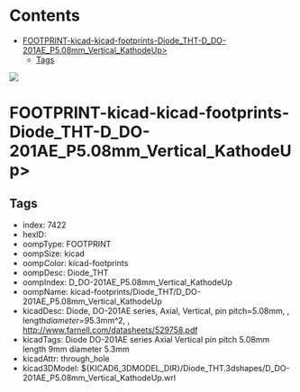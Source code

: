 



Contents
========

* [FOOTPRINT-kicad-kicad-footprints-Diode_THT-D_DO-201AE_P5.08mm_Vertical_KathodeUp>](#footprint-kicad-kicad-footprints-diode_tht-d_do-201ae_p508mm_vertical_kathodeup)
	* [Tags](#tags)
  
![][im]
# FOOTPRINT-kicad-kicad-footprints-Diode_THT-D_DO-201AE_P5.08mm_Vertical_KathodeUp>

## Tags

- index: 7422
- hexID: 
- oompType: FOOTPRINT
- oompSize: kicad
- oompColor: kicad-footprints
- oompDesc: Diode_THT
- oompIndex: D_DO-201AE_P5.08mm_Vertical_KathodeUp
- oompName: kicad-footprints/Diode_THT/D_DO-201AE_P5.08mm_Vertical_KathodeUp
- kicadDesc: Diode, DO-201AE series, Axial, Vertical, pin pitch=5.08mm, , length*diameter=9*5.3mm^2, , http://www.farnell.com/datasheets/529758.pdf
- kicadTags: Diode DO-201AE series Axial Vertical pin pitch 5.08mm  length 9mm diameter 5.3mm
- kicadAttr: through_hole
- kicad3DModel: ${KICAD6_3DMODEL_DIR}/Diode_THT.3dshapes/D_DO-201AE_P5.08mm_Vertical_KathodeUp.wrl



[im]: image.png
